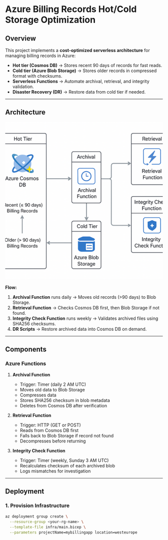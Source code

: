 # Azure Billing Records Hot/Cold Storage Optimization

## Overview
This project implements a **cost-optimized serverless architecture** for managing billing records in Azure:
- **Hot tier (Cosmos DB)** → Stores recent 90 days of records for fast reads.
- **Cold tier (Azure Blob Storage)** → Stores older records in compressed format with checksums.
- **Serverless Functions** → Automate archival, retrieval, and integrity validation.
- **Disaster Recovery (DR)** → Restore data from cold tier if needed.

---

## Architecture
![Architecture Diagram](diagrams/architecture-diagram.png)

**Flow:**
1. **Archival Function** runs daily → Moves old records (>90 days) to Blob Storage.
2. **Retrieval Function** → Checks Cosmos DB first, then Blob Storage if not found.
3. **Integrity Check Function** runs weekly → Validates archived files using SHA256 checksums.
4. **DR Scripts** → Restore archived data into Cosmos DB on demand.

---

## Components

### Azure Functions
1. **Archival Function**
   - Trigger: Timer (daily 2 AM UTC)
   - Moves old data to Blob Storage
   - Compresses data
   - Stores SHA256 checksum in blob metadata
   - Deletes from Cosmos DB after verification

2. **Retrieval Function**
   - Trigger: HTTP (GET or POST)
   - Reads from Cosmos DB first
   - Falls back to Blob Storage if record not found
   - Decompresses before returning

3. **Integrity Check Function**
   - Trigger: Timer (weekly, Sunday 3 AM UTC)
   - Recalculates checksum of each archived blob
   - Logs mismatches for investigation

---

## Deployment

### 1. Provision Infrastructure
```bash
az deployment group create \
  --resource-group <your-rg-name> \
  --template-file infra/main.bicep \
  --parameters projectName=mybillingapp location=westeurope
